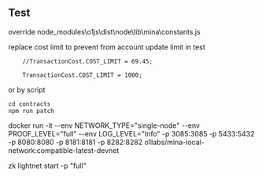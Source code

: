 ## Test

override node_modules\o1js\dist\node\lib\mina\constants.js

replace cost limit to prevent from account update limit in test 

```
    //TransactionCost.COST_LIMIT = 69.45;

    TransactionCost.COST_LIMIT = 1000;
```

or by script

```
cd contracts
npm run patch
```

docker run -it   --env NETWORK_TYPE="single-node"  --env PROOF_LEVEL="full"   --env LOG_LEVEL="Info"   -p 3085:3085  -p 5433:5432  -p 8080:8080 -p 8181:8181 -p 8282:8282 o1labs/mina-local-network:compatible-latest-devnet


zk lightnet start -p "full" 